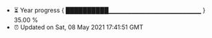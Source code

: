 - ⏳ Year progress { ██████████▁▁▁▁▁▁▁▁▁▁▁▁▁▁▁▁▁▁▁▁ } 35.00 %
- ⏰ Updated on Sat, 08 May 2021 17:41:51 GMT

